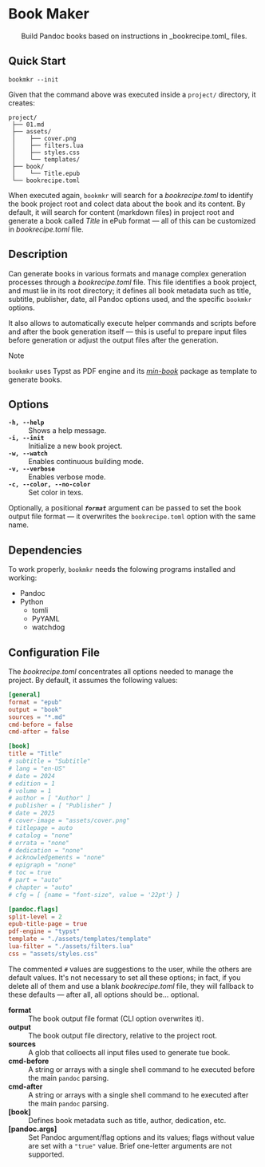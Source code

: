 # Book Maker

<center>
  Build Pandoc books based on instructions in _bookrecipe.toml_ files.
</center>


## Quick Start

```
bookmkr --init
```

Given that the command above was executed inside a `project/` directory, it
creates:

```
project/
 ├── 01.md
 ├── assets/
 │    ├── cover.png
 │    ├── filters.lua
 │    ├── styles.css
 │    └── templates/
 ├── book/
 │    └── Title.epub
 └── bookrecipe.toml
```

When executed again, `bookmkr` will search for a _bookrecipe.toml_ to identify
the book project root and colect data about the book and its content. By
default, it will search for content (markdown files) in project root and
generate a book called _Title_ in ePub format — all of this can be customized in
_bookrecipe.toml_ file.


## Description

Can generate books in various formats and manage complex generation processes
through a _bookrecipe.toml_ file. This file identifies a book project,
and must lie in its root directory; it defines all book metadata such as title,
subtitle, publisher, date, all Pandoc options used, and the specific `bookmkr`
options.

It also allows to automatically execute helper commands and scripts before and
after the book generation itself — this is useful to prepare input files before
generation or adjust the output files after the generation.

> [!NOTE]
> `bookmkr` uses Typst as PDF engine and its _[min-book](https://typst.app/universe/package/min-book)_
> package as template to generate books.


## Options

<dl>
  <dt><code><strong>-h, --help</strong></code></dt>
  <dd>Shows a help message.</dd>

  <dt><code><strong>-i, --init</strong></code></dt>
  <dd>Initialize a new book project.</dd>

  <dt><code><strong>-w, --watch</strong></code></dt>
  <dd>Enables continuous building mode.</dd>
  
  <dt><code><strong>-v, --verbose</strong></code></dt>
  <dd>Enables verbose mode.</dd>
 
  <dt><code><strong>-c, --color, --no-color</strong></code></dt>
  <dd>Set color in texs.</dd>
  
</dl>

Optionally, a positional _**`format`**_ argument can be passed to set the book output file
format — it overwrites the `bookrecipe.toml` option with the same name.


## Dependencies

To work properly, `bookmkr` needs the folowing programs installed and working:

- Pandoc 
- Python
  - tomli
  - PyYAML
  - watchdog


## Configuration File

The _bookrecipe.toml_ concentrates all options needed to manage the project.
By default, it assumes the following values:

```toml
[general]
format = "epub"
output = "book"
sources = "*.md"
cmd-before = false
cmd-after = false

[book]
title = "Title"
# subtitle = "Subtitle"
# lang = "en-US"
# date = 2024
# edition = 1
# volume = 1
# author = [ "Author" ]
# publisher = [ "Publisher" ]
# date = 2025
# cover-image = "assets/cover.png"
# titlepage = auto
# catalog = "none"
# errata = "none"
# dedication = "none"
# acknowledgements = "none"
# epigraph = "none"
# toc = true
# part = "auto"
# chapter = "auto"
# cfg = [ {name = "font-size", value = '22pt'} ]

[pandoc.flags]
split-level = 2
epub-title-page = true
pdf-engine = "typst"
template = "./assets/templates/template"
lua-filter = "./assets/filters.lua"
css = "assets/styles.css"

```

The commented `#` values are suggestions to the user, while the others are default
values. It's not necessary to set all these options; in fact, if you delete all
of them and use a blank _bookrecipe.toml_ file, they will fallback to these
defaults — after all, all options should be... optional.

<dl>

  <dt><strong>format</strong></dt>
  <dd>The book output file format (CLI option overwrites it).</dd>
  
  <dt><strong>output</strong></dt>
  <dd>The book output file directory, relative to the project root.</dd>
  
  <dt><strong>sources</strong></dt>
  <dd>A glob that colloects all input files used to generate tue book.</dd>

  <dt><strong>cmd-before</strong></dt>
  <dd>A string or arrays with a single shell command to he executed before the
  main <code>pandoc</code> parsing.</dd>

  <dt><strong>cmd-after</strong></dt>
  <dd>A string or arrays with a single shell command to he executed after the
  main <code>pandoc</code> parsing.</dd>
  
  <dt><strong>[book]</strong></dt>
  <dd>Defines book metadata such as title, author, dedication, etc.</dd>

  <dt><strong>[pandoc.args]</strong></dt>
  <dd>Set Pandoc argument/flag options and its values; flags without value are
  set with a <code>"true"</code> value. Brief one-letter arguments are not
  supported.</dd>
  
</dl>